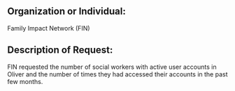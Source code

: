 
## Organization or Individual: 

Family Impact Network (FIN)

## Description of Request: 

FIN requested the number of social workers with active user accounts in Oliver and the number of times they had accessed their accounts in the past few months. 

